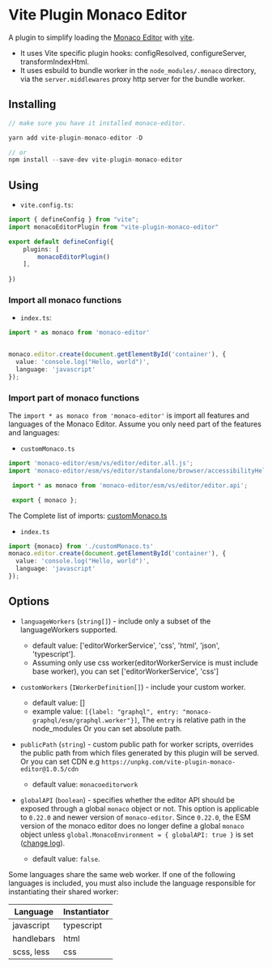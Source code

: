 # Vite Plugin Monaco Editor

A plugin to simplify loading the [Monaco Editor](https://github.com/Microsoft/monaco-editor) with [vite](https://vitejs.dev/).

* It uses Vite specific plugin hooks: configResolved, configureServer, transformIndexHtml.
* It uses esbuild to bundle worker in the `node_modules/.monaco` directory, via the `server.middlewares` proxy http server for the bundle worker. 

## Installing
```ts
// make sure you have it installed monaco-editor.

yarn add vite-plugin-monaco-editor -D

// or
npm install --save-dev vite-plugin-monaco-editor
```
## Using
* `vite.config.ts`:
```ts
import { defineConfig } from "vite";
import monacoEditorPlugin from "vite-plugin-monaco-editor"

export default defineConfig({
    plugins: [
        monacoEditorPlugin()
    ],
    
})

```
### Import all monaco functions
* `index.ts`:
```ts
import * as monaco from 'monaco-editor'


monaco.editor.create(document.getElementById('container'), {
  value: 'console.log("Hello, world")',
  language: 'javascript'
});
```


### Import part of monaco functions
The `import * as monaco from 'monaco-editor'` is import all features and languages of the Monaco Editor. Assume you only need part of the features and languages:

* `customMonaco.ts`
```ts
import 'monaco-editor/esm/vs/editor/editor.all.js';
import 'monaco-editor/esm/vs/editor/standalone/browser/accessibilityHelp/accessibilityHelp.js';

 import * as monaco from 'monaco-editor/esm/vs/editor/editor.api';

 export { monaco };

```
The Complete list of imports: [customMonaco.ts](test/src/mona/customMonaco.ts)

* `index.ts`
```ts
import {monaco} from './customMonaco.ts'
monaco.editor.create(document.getElementById('container'), {
  value: 'console.log("Hello, world")',
  language: 'javascript'
});
```



## Options

* `languageWorkers` (`string[]`) -  include only a subset of the languageWorkers supported.
  * default value: ['editorWorkerService', 'css', 'html', 'json', 'typescript'].
  *  Assuming only use css worker(editorWorkerService is must include base worker), you can set ['editorWorkerService', 'css']

* `customWorkers` (`IWorkerDefinition[]`) - include your custom worker.
  * default value: []
  * example value: `[{label: "graphql", entry: "monaco-graphql/esm/graphql.worker"}]`, The `entry` is relative path in the node_modules Or you can set absolute path.

* `publicPath` (`string`) - custom public path for worker scripts, overrides the public path from which files generated by this plugin will be served. Or you can set CDN e.g `https://unpkg.com/vite-plugin-monaco-editor@1.0.5/cdn`
    * default value: `monacoeditorwork`

* `globalAPI` (`boolean`) - specifies whether the editor API should be exposed through a global `monaco` object or not. This option is applicable to `0.22.0` and newer version of `monaco-editor`. Since `0.22.0`, the ESM version of the monaco editor does no longer define a global `monaco` object unless `global.MonacoEnvironment = { globalAPI: true }` is set ([change log](https://github.com/microsoft/monaco-editor/blob/main/CHANGELOG.md#0220-29012021)).
  * default value: `false`.



Some languages share the same web worker. If one of the following languages is included, you must also include the language responsible for instantiating their shared worker:

  | Language      | Instantiator  |
  | ------------- | ------------- |
  | javascript    | typescript    |
  | handlebars    | html          |
  | scss, less    | css           |


